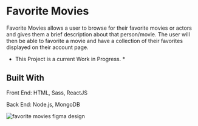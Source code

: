 # Favorite Movies

Favorite Movies allows a user to browse for their favorite movies or actors and gives them a brief description about that person/movie.
The user will then be able to favorite a movie and have a collection of their favorites displayed on their account page.
 * This Project is a current Work in Progress. *
 
 ## Built With
 
 Front End:
 HTML, Sass, ReactJS
 
 Back End:
 Node.js, MongoDB
 

![favorite movies figma design](https://user-images.githubusercontent.com/47793125/111672569-7765e780-87f0-11eb-8e61-530a01b1dd02.png)
